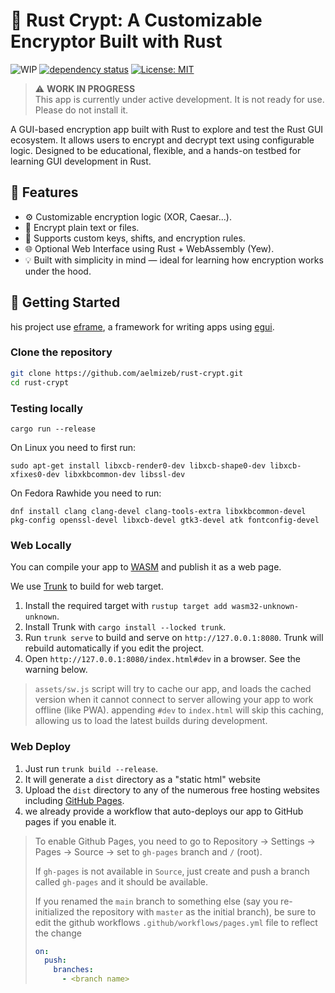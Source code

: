 # 🔐 Rust Crypt: A Customizable Encryptor Built with Rust

![WIP](https://img.shields.io/badge/status-WIP-orange?style=flat-square)
[![dependency status](https://deps.rs/repo/github/aelmizeb/rust-crypt/status.svg)](https://deps.rs/repo/github/aelmizeb/rust-crypt)
[![License: MIT](https://img.shields.io/badge/License-MIT-yellow.svg)](LICENSE)

> ⚠️ **WORK IN PROGRESS**  
> This app is currently under active development. It is not ready for use. Please do not install it.

A GUI-based encryption app built with Rust to explore and test the Rust GUI ecosystem.
It allows users to encrypt and decrypt text using configurable logic. Designed to be educational, flexible, and a hands-on testbed for learning GUI development in Rust.

## 🧠 Features

- ⚙️ Customizable encryption logic (XOR, Caesar...).
- 📁 Encrypt plain text or files.
- 🧩 Supports custom keys, shifts, and encryption rules.
- 🌐 Optional Web Interface using Rust + WebAssembly (Yew).
- 💡 Built with simplicity in mind — ideal for learning how encryption works under the hood.

## 🚀 Getting Started

his project use [eframe](https://github.com/emilk/egui/tree/master/crates/eframe), a framework for writing apps using [egui](https://github.com/emilk/egui/).

### Clone the repository

```bash
git clone https://github.com/aelmizeb/rust-crypt.git
cd rust-crypt
```

### Testing locally

`cargo run --release`

On Linux you need to first run:

`sudo apt-get install libxcb-render0-dev libxcb-shape0-dev libxcb-xfixes0-dev libxkbcommon-dev libssl-dev`

On Fedora Rawhide you need to run:

`dnf install clang clang-devel clang-tools-extra libxkbcommon-devel pkg-config openssl-devel libxcb-devel gtk3-devel atk fontconfig-devel`

### Web Locally

You can compile your app to [WASM](https://en.wikipedia.org/wiki/WebAssembly) and publish it as a web page.

We use [Trunk](https://trunkrs.dev/) to build for web target.
1. Install the required target with `rustup target add wasm32-unknown-unknown`.
2. Install Trunk with `cargo install --locked trunk`.
3. Run `trunk serve` to build and serve on `http://127.0.0.1:8080`. Trunk will rebuild automatically if you edit the project.
4. Open `http://127.0.0.1:8080/index.html#dev` in a browser. See the warning below.

> `assets/sw.js` script will try to cache our app, and loads the cached version when it cannot connect to server allowing your app to work offline (like PWA).
> appending `#dev` to `index.html` will skip this caching, allowing us to load the latest builds during development.

### Web Deploy
1. Just run `trunk build --release`.
2. It will generate a `dist` directory as a "static html" website
3. Upload the `dist` directory to any of the numerous free hosting websites including [GitHub Pages](https://docs.github.com/en/free-pro-team@latest/github/working-with-github-pages/configuring-a-publishing-source-for-your-github-pages-site).
4. we already provide a workflow that auto-deploys our app to GitHub pages if you enable it.
> To enable Github Pages, you need to go to Repository -> Settings -> Pages -> Source -> set to `gh-pages` branch and `/` (root).
>
> If `gh-pages` is not available in `Source`, just create and push a branch called `gh-pages` and it should be available.
>
> If you renamed the `main` branch to something else (say you re-initialized the repository with `master` as the initial branch), be sure to edit the github workflows `.github/workflows/pages.yml` file to reflect the change
> ```yml
> on:
>   push:
>     branches:
>       - <branch name>
> ```
